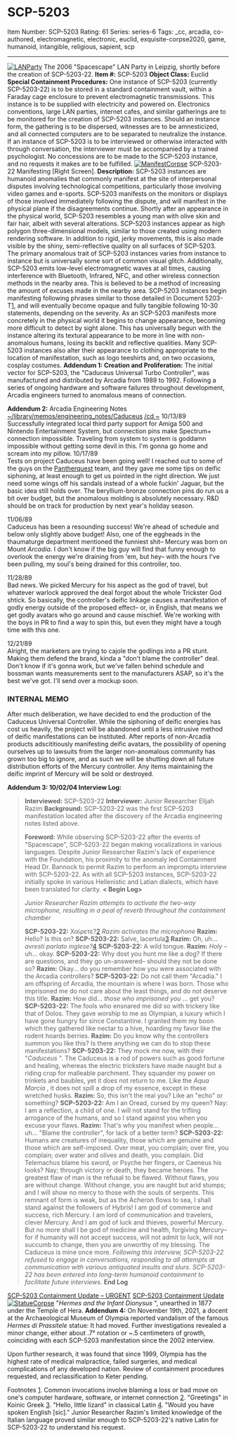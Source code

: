 # SCP-5203
Item Number: SCP-5203
Rating: 61
Series: series-6
Tags: _cc, arcadia, co-authored, electromagnetic, electronic, euclid, exquisite-corpse2020, game, humanoid, intangible, religious, sapient, scp

---

[![LANParty](https://scp-wiki.wdfiles.com/local--resized-images/scp-5203/LANParty/medium.jpg)](https://scp-wiki.wdfiles.com/local--files/scp-5203/LANParty)
The 2006 "Spacescape" LAN Party in Leipzig, shortly before the creation of SCP-5203-22.
**Item #:** SCP-5203
**Object Class:** Euclid
**Special Containment Procedures:** One instance of SCP-5203 (currently SCP-5203-22) is to be stored in a standard containment vault, within a Faraday cage enclosure to prevent electromagnetic transmissions. This instance is to be supplied with electricity and powered on.
Electronics conventions, large LAN parties, internet cafes, and similar gatherings are to be monitored for the creation of SCP-5203 instances. Should an instance form, the gathering is to be dispersed, witnesses are to be amnesticized, and all connected computers are to be separated to neutralize the instance.
If an instance of SCP-5203 is to be interviewed or otherwise interacted with through conversation, the interviewer must be accompanied by a trained psychologist. No concessions are to be made to the SCP-5203 instance, and no requests it makes are to be fulfilled.
[![ManifestCorpse](https://scp-wiki.wdfiles.com/local--resized-images/scp-5203/ManifestCorpse/medium.jpg)](https://scp-wiki.wdfiles.com/local--files/scp-5203/ManifestCorpse)
SCP-5203-22 Manifesting [Right Screen].
**Description:** SCP-5203 instances are humanoid anomalies that commonly manifest at the site of interpersonal disputes involving technological competitions, particularly those involving video games and e-sports. SCP-5203 manifests on the monitors or displays of those involved immediately following the dispute, and will manifest in the physical plane if the disagreements continue. Shortly after an appearance in the physical world, SCP-5203 resembles a young man with olive skin and fair hair, albeit with several alterations. SCP-5203 instances appear as high polygon three-dimensional models, similar to those created using modern rendering software. In addition to rigid, jerky movements, this is also made visible by the shiny, semi-reflective quality on all surfaces of SCP-5203. The primary anomalous trait of SCP-5203 instances varies from instance to instance but is universally some sort of common visual glitch. Additionally, SCP-5203 emits low-level electromagnetic waves at all times, causing interference with Bluetooth, Infrared, NFC, and other wireless connection methods in the nearby area. This is believed to be a method of increasing the amount of excuses made in the nearby area.
SCP-5203 instances begin manifesting following phrases similar to those detailed in Document 5203-T[1](javascript:;), and will eventually become opaque and fully tangible following 10-30 statements, depending on the severity. As an SCP-5203 manifests more concretely in the physical world it begins to change appearance, becoming more difficult to detect by sight alone. This has universally begun with the instance altering its textural appearance to be more in line with non-anomalous humans, losing its backlit and reflective qualities. Many SCP-5203 instances also alter their appearance to clothing appropriate to the location of manifestation, such as logo teeshirts and, on two occasions, cosplay costumes.
**Addendum 1: Creation and Proliferation:** The initial vector for SCP-5203, the "Caduceus Universal Turbo Controller", was manufactured and distributed by Arcadia from 1989 to 1992. Following a series of ongoing hardware and software failures throughout development, Arcadia engineers turned to anomalous means of connection.  
  
  
**Addendum 2:** Arcadia Engineering Notes
[~/library/memos/engineering_notes/Caduceus](javascript:;)
[/cd ~](javascript:;)
10/13/89  
Successfully integrated local third party support for Amiga 500 and Nintendo Entertainment System, but connection pins make Spectrum+ connection impossible. Traveling from system to system is goddamn impossible without getting some devil in this. I'm gonna go home and scream into my pillow.
10/17/89  
Tests on project Caduceus have been going well! I reached out to some of the guys on the [Pantherquest](http://www.scp-wiki.net/scp-5032) team, and they gave me some tips on deific siphoning, at least enough to get us pointed in the right direction. We just need some wings off his sandals instead of a whole fuckin' Jaguar, but the basic idea still holds over. The beryllium-bronze connection pins do run us a bit over budget, but the anomalous molding is absolutely necessary. R&D should be on track for production by next year's holiday season.  

11/06/89  
Caduceus has been a resounding success! We're ahead of schedule and below only slightly above budget! Also, one of the eggheads in the thaumaturge department mentioned the funniest shit– Mercury was born on Mount _Arcadia_. I don't know if the big guy will find that funny enough to overlook the energy we're draining from 'em, but hey– with the hours I've been pulling, my soul's being drained for this controller, too.  

11/28/89  
Bad news. We picked Mercury for his aspect as the god of travel, but whatever warlock approved the deal forgot about the whole Trickster God shtick. So basically, the controller's deific linkage causes a manifestation of godly energy outside of the proposed effect– or, in English, that means we get godly avatars who go around and cause mischief. We're working with the boys in PR to find a way to spin this, but even they might have a tough time with this one.  

12/21/89  
Alright, the marketers are trying to cajole the godlings into a PR stunt. Making them defend the brand, kinda a "don't blame the controller" deal. Don't know if it's gonna work, but we've fallen behind schedule and bossman wants measurements sent to the manufacturers ASAP, so it's the best we've got. I'll send over a mockup soon.  

  

### INTERNAL MEMO
  
After much deliberation, we have decided to end the production of the Caduceus Universal Controller. While the siphoning of deific energies has cost us heavily, the project will be abandoned until a less intrusive method of deific manifestations can be instituted. After reports of non-Arcadia products adscititiously manifesting deific avatars, the possibility of opening ourselves up to lawsuits from the larger non-anomalous community has grown too big to ignore, and as such we will be shutting down all future distribution efforts of the Mercury controller. Any items maintaining the deific imprint of Mercury will be sold or destroyed.  

  

**Addendum 3: 10/02/04 Interview Log:**
> **Interviewed:** SCP-5203-22
> **Interviewer:** Junior Researcher Elijah Razim
> **Background:** SCP-5203-22 was the first SCP-5203 manifestation located after the discovery of the Arcadia engineering notes listed above.  
>    
>  **Foreword:** While observing SCP-5203-22 after the events of "Spacescape", SCP-5203-22 began making vocalizations in various languages. Despite Junior Researcher Razim's lack of experience with the Foundation, his proximity to the anomaly led Containment Head Dr. Bannock to permit Razim to perform an impromptu interview with SCP-5203-22. As with all SCP-5203 instances, SCP-5203-22 initially spoke in various Hellenistic and Latian dialects, which have been translated for clarity.
> **< Begin Log>**  
>    
>  _Junior Researcher Razim attempts to activate the two-way microphone, resulting in a peal of reverb throughout the containment chamber_  
>    
>  **SCP-5203-22:** Χαίρετε?[2](javascript:;)
> _Razim activates the microphone_
> **Razim:** Hello? Is this on?
> **SCP-5203-22:** Salve, lacertula[3](javascript:;)
> **Razim:** Oh, uh… _avresti parlato inglese?_[4](javascript:;)
> **SCP-5203-22:** A wild tongue.
> **Razim:** _Holy_ – uh… okay.
> **SCP-5203-22:** Why dost you hunt me like a dog? If there are questions, and they go un-answered– should they not be done so?
> **Razim:** Okay… do you remember how you were associated with the Arcadia controllers?
> **SCP-5203-22:** Do not call them "Arcadia." I am offspring of Arcadia, the mountain is where I was born. Those who imprisoned me do not care about the least things, and do not deserve this title.
> **Razim:** How did… _those who imprisoned you_ … get you?
> **SCP-5203-22:** The fools who ensnared me did so with trickery like that of Dolos. They gave worship to me as Olympian, a luxury which I have gone hungry for since Constantine. I granted them my boon which they gathered like nectar to a hive, hoarding my favor like the rodent hoards berries.
> **Razim:** Do you know why the controllers summon you like this? Is there anything we can do to stop these manifestations?
> **SCP-5203-22:** They mock me now, with their "_Caduceus_ ". The Caduceus is a rod of powers such as good fortune and healing, whereas the electric tricksters have made naught but a riding crop for malleable parchment. They squander my power on trinkets and baubles, yet it does not return to me. Like the _Aqua Marcia_ , it does not spill a drop of my essence, except in these wretched husks.
> **Razim:** So, this isn't the real you? Like an "echo" or something?
> **SCP-5203-22:** Am I an Oread, cursed by my queen? Nay: I am a reflection, a child of one. I will not stand for the trifling arrogance of the humans, and so I stand against you when you excuse your flaws.
> **Razim:** That's why you manifest when people…uh… "Blame the controller", for lack of a better term?
> **SCP-5203-22:** Humans are creatures of inequality, those which are genuine and those which are self-imposed. Over meat, you complain; over fire, you complain; over water and olives and death, you complain. Did Telemachus blame his sword, or Psyche her fingers, or Caeneus his looks? Nay; through victory or death, they became heroes. The greatest flaw of man is the refusal to be flawed. Without flaws, you are without change. Without change, you are naught but arid stumps; and I will show no mercy to those with the souls of serpents. This remnant of form is weak, but as the Acheron flows to sea, I shall stand against the followers of Hybris!
> I am god of commerce and success, rich Mercury. I am lord of communication and travelers, clever Mercury. And I am god of luck and thieves, powerful Mercury. But no more shall I be god of medicine and health, forgiving Mercury– for if humanity will not accept success, will not admit to luck, will not succumb to change, then you are unworthy of my blessing. The Caduceus is mine once more.
> _Following this interview, SCP-5203-22 refused to engage in conversations, responding to all attempts at communication with various antiquated insults and slurs. SCP-5203-22 has been entered into long-term humanoid containment to facilitate future interviews._
> **End Log**
  
  

[SCP-5203 Containment Update – URGENT](javascript:;)
[SCP-5203 Containment Update](javascript:;)
[![StatueCorpse](https://scp-wiki.wdfiles.com/local--resized-images/scp-5203/StatueCorpse/medium.jpg)](https://scp-wiki.wdfiles.com/local--files/scp-5203/StatueCorpse)
"_Hermes and the Infant Dionysus_ ", unearthed in 1877 under the Temple of Hera.
**Addendum 4:** On November 19th, 2021, a docent at the Archaeological Museum of Olympia reported vandalism of the famous _Hermes di Prassitele_ statue: It had moved. Further investigations revealed a minor change, either about .7° rotation or ~.5 centimeters of growth, coinciding with each SCP-5203 manifestation since the 2002 interview.  
  
Upon further research, it was found that since 1999, Olympia has the highest rate of medical malpractice, failed surgeries, and medical complications of any developed nation. Review of containment procedures requested, and reclassification to Keter pending.
  

Footnotes
[1](javascript:;). Common invocations involve blaming a loss or bad move on one's computer hardware, software, or internet connection
[2](javascript:;). "Greetings" in Koinic Greek
[3](javascript:;). "Hello, little lizard" in classical Latin
[4](javascript:;). "Would you have spoken English [sic]." Junior Researcher Razim's limited knowledge of the Italian language proved similar enough to SCP-5203-22's native Latin for SCP-5203-22 to understand his request.